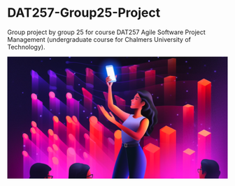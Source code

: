 # DAT257-Group25-Project
Group project by group 25 for course DAT257 Agile Software Project Management (undergraduate course for Chalmers University of Technology).

[![Video Presentation](.github/images/harmony.png)](https://youtu.be/xQXoXOOaUcI "Harmony Hub Presentation")